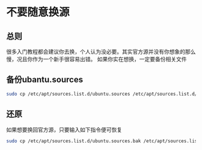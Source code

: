# 不要随意换源
## 总则
很多入门教程都会建议你去换，个人认为没必要。其实官方源并没有你想象的那么慢，况且你作为一个新手很容易出错。
如果你实在想换，一定要备份相关文件
## 备份ubantu.sources
```sh
sudo cp /etc/apt/sources.list.d/ubuntu.sources /etc/apt/sources.list.d/ubuntu.sources.bak
```
## 还原
如果想要换回官方源，只要输入如下指令便可恢复
```sh
sudo cp /etc/apt/sources.list.d/ubuntu.sources.bak /etc/apt/sources.list.d/ubuntu.sources
```